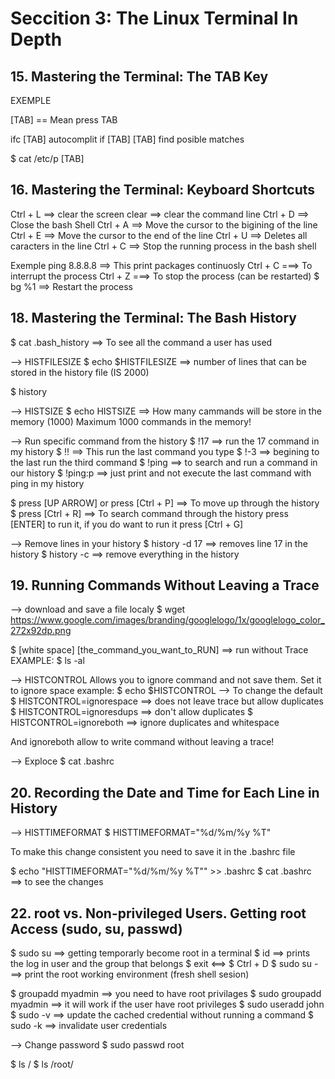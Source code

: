 # Seccition 3: The Linux Terminal In Depth

## 15. Mastering the Terminal: The TAB Key

EXEMPLE

[TAB] == Mean press TAB

 ifc [TAB] autocomplit
 if [TAB] [TAB] find posible matches

 $ cat /etc/p [TAB]

 ## 16. Mastering the Terminal: Keyboard Shortcuts

Ctrl + L ==> clear the screen
clear ==> clear the command line
Ctrl + D ==> Close the bash Shell
Ctrl + A ==> Move the cursor to the bigining of the line
Ctrl + E ==> Move the cursor to the end of the line
Ctrl + U ==> Deletes all caracters in the line
Ctrl + C ==> Stop the running process in the bash shell

Exemple
ping 8.8.8.8 ==> This print packages continuosly
Ctrl + C ===> To interrupt the process
Ctrl + Z ===> To stop the process (can be restarted)
$ bg %1 ==> Restart the process

## 18. Mastering the Terminal: The Bash History

$ cat .bash_history ==> To see all the command a user has used

--> HISTFILESIZE
$ echo $HISTFILESIZE ==> number of lines that can be stored in the history file (IS 2000)

$ history

--> HISTSIZE
$ echo HISTSIZE ==> How many cammands will be store in the memory (1000) Maximum 1000 commands in the memory!

--> Run specific command from the history
$ !17 ==> run the 17 command in my history
$ !! ==> This run the last command you type
$ !-3 ==> begining to the last run the third command
$ !ping ==> to search and run a command in our history
$ !ping:p ==> just print and not execute the last command with ping in my history

$ press [UP ARROW] or press [Ctrl + P] ==> To move up through the history
$ press [Ctrl + R] ==> To search command through the history press [ENTER] to run it, if you do want to run it press [Ctrl + G]

--> Remove lines in your history
$ history -d 17 ==> removes line 17 in the history
$ history -c  ==> remove everything in the history

## 19. Running Commands Without Leaving a Trace

--> download and save a file localy
$ wget https://www.google.com/images/branding/googlelogo/1x/googlelogo_color_272x92dp.png  

$ [white space] [the_command_you_want_to_RUN] ==> run without Trace
EXAMPLE:
$ ls -al

--> HISTCONTROL
Allows you to ignore command and not save them.
Set it to ignore space
example:
$ echo $HISTCONTROL
--> To change the default
$ HISTCONTROL=ignorespace ==> does not leave trace but allow duplicates
$ HISTCONTROL=ignoresdups ==> don't allow duplicates
$ HISTCONTROL=ignoreboth ==> ignore duplicates and whitespace

And ignoreboth allow to write command without leaving a trace!

--> Exploce
$ cat .bashrc

## 20. Recording the Date and Time for Each Line in History
--> HISTTIMEFORMAT
$ HISTTIMEFORMAT="%d/%m/%y %T"

To make this change consistent you need to save it in the .bashrc file

$ echo "HISTTIMEFORMAT="%d/%m/%y %T"" >> .bashrc
$ cat .bashrc ==> to see the changes

## 22. root vs. Non-privileged Users. Getting root Access (sudo, su, passwd)

$ sudo su ==> getting temporarly become root in a terminal
$ id ==> prints the log in user and the group that belongs
$ exit <==> $ Ctrl + D
$ sudo su - ==> print the root working environment (fresh shell sesion)

$ groupadd myadmin ==> you need to have root privilages
$ sudo groupadd myadmin ==> it will work if the user have root privileges
$ sudo useradd john
$ sudo -v ==> update the cached credential without running a command
$ sudo -k ==> invalidate user credentials

--> Change password
$ sudo passwd root

$ ls /
$ ls /root/
